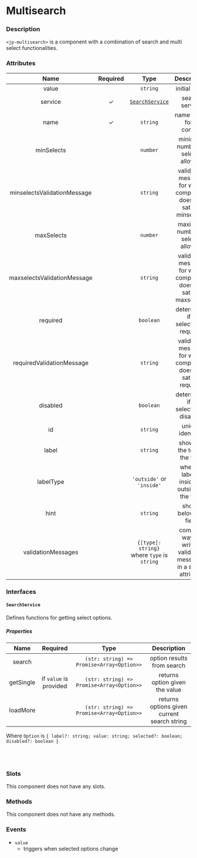 # Multisearch

### Description

`<jp-multisearch>` is a component with a combination of search and multi select functionalities.

### Attributes

| Name | Required |   Type   |     Description      |
|:--------:|:------------:|:------------:|:------------------------:|
| value | | `string`| initial value |
| service  |      ✓       | [`SearchService`](#searchservice) |      search service       |
|   name   |      ✓       |   `string`   | name of the form control |
| minSelects | | `number` | minimum number of selects allowed |
| minselectsValidationMessage | | `string` | validation message for when component does not satisfy minselects |
| maxSelects | | `number` | maximum number of selects allowed |
| maxselectsValidationMessage | | `string` | validation message for when component does not satisfy maxselects |
| required | | `boolean` | determines if a selection is required |
| requiredValidationMessage | | `string` | validation message for when component does not satisfy required |
| disabled | | `boolean` | determines if a selection is disabled |
| id | | `string`| unique identifier |
| label | | `string` | shows at the top of the field |
| labelType | | `'outside'` or `'inside'` | whether label is inside or outside of the field |
| hint | | `string` | shows below the field |
| validationMessages | | `{[type]: string}` where `type` is `string` | compact way of writing validation messages in a single attribute |

### Interfaces

#### `SearchService`

Defines functions for getting select options.

##### Properties

| **Name** | **Required** | **Type** |**Description** |
| :----: | :----: | :----: | :---: |
| search | | `(str: string) => Promise<Array<Option>>` | option results from search |
| getSingle | if `value` is provided | `(str: string) => Promise<Array<Option>>` | returns option given the value |
| loadMore |  | `(str: string) => Promise<Array<Option>>` | returns options given current search string |

Where `Option` is `{ label?: string; value: string; selected?: boolean; disabled?: boolean }`

<br></br>

### Slots

This component does not have any slots.

### Methods

This component does not have any methods.

### Events

- `value` 
  - triggers when selected options change
